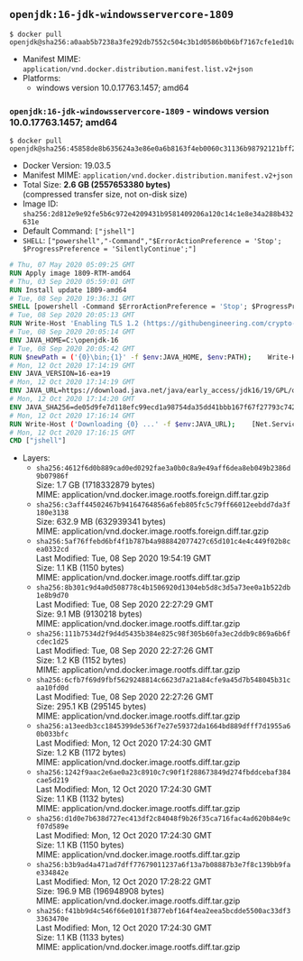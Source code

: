 ## `openjdk:16-jdk-windowsservercore-1809`

```console
$ docker pull openjdk@sha256:a0aab5b7238a3fe292db7552c504c3b1d0586b0b6bf7167cfe1ed10a720b9343
```

-	Manifest MIME: `application/vnd.docker.distribution.manifest.list.v2+json`
-	Platforms:
	-	windows version 10.0.17763.1457; amd64

### `openjdk:16-jdk-windowsservercore-1809` - windows version 10.0.17763.1457; amd64

```console
$ docker pull openjdk@sha256:45858de8b635624a3e86e0a6b8163f4eb0060c31136b98792121bff2c7cfbde6
```

-	Docker Version: 19.03.5
-	Manifest MIME: `application/vnd.docker.distribution.manifest.v2+json`
-	Total Size: **2.6 GB (2557653380 bytes)**  
	(compressed transfer size, not on-disk size)
-	Image ID: `sha256:2d812e9e92fe5b6c972e4209431b9581409206a120c14c1e8e34a288b432631e`
-	Default Command: `["jshell"]`
-	`SHELL`: `["powershell","-Command","$ErrorActionPreference = 'Stop'; $ProgressPreference = 'SilentlyContinue';"]`

```dockerfile
# Thu, 07 May 2020 05:09:25 GMT
RUN Apply image 1809-RTM-amd64
# Thu, 03 Sep 2020 05:59:01 GMT
RUN Install update 1809-amd64
# Tue, 08 Sep 2020 19:36:31 GMT
SHELL [powershell -Command $ErrorActionPreference = 'Stop'; $ProgressPreference = 'SilentlyContinue';]
# Tue, 08 Sep 2020 20:05:13 GMT
RUN Write-Host 'Enabling TLS 1.2 (https://githubengineering.com/crypto-removal-notice/) ...'; 	$tls12RegBase = 'HKLM:\\SYSTEM\CurrentControlSet\Control\SecurityProviders\SCHANNEL\Protocols\TLS 1.2'; 	if (Test-Path $tls12RegBase) { throw ('"{0}" already exists!' -f $tls12RegBase) }; 	New-Item -Path ('{0}/Client' -f $tls12RegBase) -Force; 	New-Item -Path ('{0}/Server' -f $tls12RegBase) -Force; 	New-ItemProperty -Path ('{0}/Client' -f $tls12RegBase) -Name 'DisabledByDefault' -PropertyType DWORD -Value 0 -Force; 	New-ItemProperty -Path ('{0}/Client' -f $tls12RegBase) -Name 'Enabled' -PropertyType DWORD -Value 1 -Force; 	New-ItemProperty -Path ('{0}/Server' -f $tls12RegBase) -Name 'DisabledByDefault' -PropertyType DWORD -Value 0 -Force; 	New-ItemProperty -Path ('{0}/Server' -f $tls12RegBase) -Name 'Enabled' -PropertyType DWORD -Value 1 -Force
# Tue, 08 Sep 2020 20:05:14 GMT
ENV JAVA_HOME=C:\openjdk-16
# Tue, 08 Sep 2020 20:05:42 GMT
RUN $newPath = ('{0}\bin;{1}' -f $env:JAVA_HOME, $env:PATH); 	Write-Host ('Updating PATH: {0}' -f $newPath); 	setx /M PATH $newPath
# Mon, 12 Oct 2020 17:14:19 GMT
ENV JAVA_VERSION=16-ea+19
# Mon, 12 Oct 2020 17:14:19 GMT
ENV JAVA_URL=https://download.java.net/java/early_access/jdk16/19/GPL/openjdk-16-ea+19_windows-x64_bin.zip
# Mon, 12 Oct 2020 17:14:20 GMT
ENV JAVA_SHA256=de05d9fe7d118efc99ecd1a98754da35dd41bbb167f67f27793c7429653178d2
# Mon, 12 Oct 2020 17:16:14 GMT
RUN Write-Host ('Downloading {0} ...' -f $env:JAVA_URL); 	[Net.ServicePointManager]::SecurityProtocol = [Net.SecurityProtocolType]::Tls12; 	Invoke-WebRequest -Uri $env:JAVA_URL -OutFile 'openjdk.zip'; 	Write-Host ('Verifying sha256 ({0}) ...' -f $env:JAVA_SHA256); 	if ((Get-FileHash openjdk.zip -Algorithm sha256).Hash -ne $env:JAVA_SHA256) { 		Write-Host 'FAILED!'; 		exit 1; 	}; 		Write-Host 'Expanding ...'; 	New-Item -ItemType Directory -Path C:\temp | Out-Null; 	Expand-Archive openjdk.zip -DestinationPath C:\temp; 	Move-Item -Path C:\temp\* -Destination $env:JAVA_HOME; 	Remove-Item C:\temp; 		Write-Host 'Removing ...'; 	Remove-Item openjdk.zip -Force; 		Write-Host 'Verifying install ...'; 	Write-Host '  javac --version'; javac --version; 	Write-Host '  java --version'; java --version; 		Write-Host 'Complete.'
# Mon, 12 Oct 2020 17:16:15 GMT
CMD ["jshell"]
```

-	Layers:
	-	`sha256:4612f6d0b889cad0ed0292fae3a0b0c8a9e49aff6dea8eb049b2386d9b07986f`  
		Size: 1.7 GB (1718332879 bytes)  
		MIME: application/vnd.docker.image.rootfs.foreign.diff.tar.gzip
	-	`sha256:c3aff44502467b94164764856a6feb805fc5c79ff66012eebdd7da3f180e3138`  
		Size: 632.9 MB (632939341 bytes)  
		MIME: application/vnd.docker.image.rootfs.foreign.diff.tar.gzip
	-	`sha256:5af76ffebd6bf4f1b787b4a988842077427c65d101c4e4c449f02b8cea0332cd`  
		Last Modified: Tue, 08 Sep 2020 19:54:19 GMT  
		Size: 1.1 KB (1150 bytes)  
		MIME: application/vnd.docker.image.rootfs.diff.tar.gzip
	-	`sha256:8b301c9d4a0d508778c4b1506920d1304eb5d8c3d5a73ee0a1b522db1e8b9d70`  
		Last Modified: Tue, 08 Sep 2020 22:27:29 GMT  
		Size: 9.1 MB (9130218 bytes)  
		MIME: application/vnd.docker.image.rootfs.diff.tar.gzip
	-	`sha256:111b7534d2f9d4d5435b384e825c98f305b60fa3ec2ddb9c869a6b6fcdec1d25`  
		Last Modified: Tue, 08 Sep 2020 22:27:26 GMT  
		Size: 1.2 KB (1152 bytes)  
		MIME: application/vnd.docker.image.rootfs.diff.tar.gzip
	-	`sha256:6cfb7f69d9fbf5629248814c6623d7a21a84cfe9a45d7b548045b31caa10fd0d`  
		Last Modified: Tue, 08 Sep 2020 22:27:26 GMT  
		Size: 295.1 KB (295145 bytes)  
		MIME: application/vnd.docker.image.rootfs.diff.tar.gzip
	-	`sha256:a13eedb3cc1845399de536f7e27e59372da1664bd889dfff7d1955a60b033bfc`  
		Last Modified: Mon, 12 Oct 2020 17:24:30 GMT  
		Size: 1.2 KB (1172 bytes)  
		MIME: application/vnd.docker.image.rootfs.diff.tar.gzip
	-	`sha256:1242f9aac2e6ae0a23c8910c7c90f1f288673849d274fbddcebaf384cae5d219`  
		Last Modified: Mon, 12 Oct 2020 17:24:30 GMT  
		Size: 1.1 KB (1132 bytes)  
		MIME: application/vnd.docker.image.rootfs.diff.tar.gzip
	-	`sha256:d1d0e7b638d727ec413df2c84048f9b26f35ca716fac4ad620b84e9cf07d589e`  
		Last Modified: Mon, 12 Oct 2020 17:24:30 GMT  
		Size: 1.1 KB (1150 bytes)  
		MIME: application/vnd.docker.image.rootfs.diff.tar.gzip
	-	`sha256:b3b9ad4a471ad7dff77679011237a6f13a7b08887b3e7f8c139bb9fae334842e`  
		Last Modified: Mon, 12 Oct 2020 17:28:22 GMT  
		Size: 196.9 MB (196948908 bytes)  
		MIME: application/vnd.docker.image.rootfs.diff.tar.gzip
	-	`sha256:f41bb9d4c546f66e0101f3877ebf164f4ea2eea5bcdde5500ac33df33363470e`  
		Last Modified: Mon, 12 Oct 2020 17:24:30 GMT  
		Size: 1.1 KB (1133 bytes)  
		MIME: application/vnd.docker.image.rootfs.diff.tar.gzip
